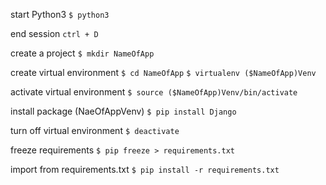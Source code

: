 start Python3
`$ python3`

end session
`ctrl + D`

create a project
`$ mkdir NameOfApp`

create virtual environment
`$ cd NameOfApp`
`$ virtualenv ($NameOfApp)Venv`

activate virtual environment
`$ source ($NameOfApp)Venv/bin/activate`

install package
(NaeOfAppVenv) `$ pip install Django`

turn off virtual environment
`$ deactivate`

freeze requirements
`$ pip freeze > requirements.txt`

import from requirements.txt
`$ pip install -r requirements.txt`
